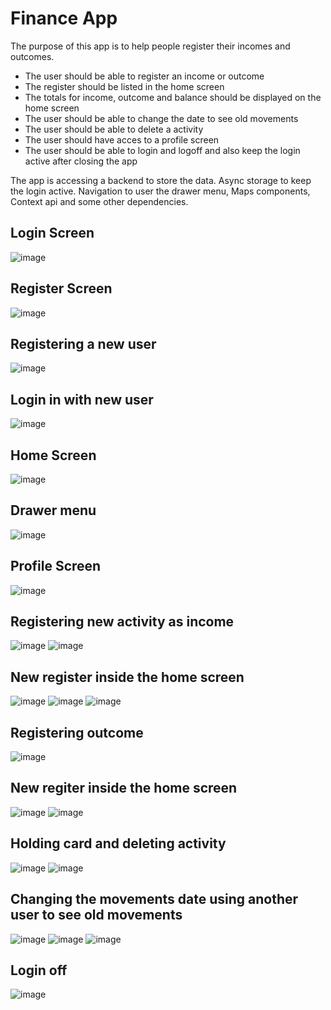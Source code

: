 # Finance App

The purpose of this app is to help people register their incomes and outcomes. 
- The user should be able to register an income or outcome
- The register should be listed in the home screen
- The totals for income, outcome and balance should be displayed on the home screen
- The user should be able to change the date to see old movements
- The user should be able to delete a activity 
- The user should have acces to a profile screen
- The user should be able to login and logoff and also keep the login active after closing the app

The app is accessing a backend to store the data. Async storage to keep the login active. Navigation to user the drawer menu, Maps components, Context api
and some other dependencies.

## Login Screen
![image](https://user-images.githubusercontent.com/28829768/218291861-e535c80d-b5be-4d16-ba9f-184577f44c58.png)
## Register Screen
![image](https://user-images.githubusercontent.com/28829768/218291884-68425a72-a1b9-45cb-92a2-8efb8e5b99f8.png)
## Registering a new user
![image](https://user-images.githubusercontent.com/28829768/218291915-72b2225e-fcdc-4d0d-bbe3-987539584d80.png)
## Login in with new user 
![image](https://user-images.githubusercontent.com/28829768/218291928-e899c92d-9cb1-4512-9713-cff02d567561.png)
## Home Screen
![image](https://user-images.githubusercontent.com/28829768/218291935-116c2c15-acb2-4df2-bd1b-9e47992d4a1e.png)
## Drawer menu
![image](https://user-images.githubusercontent.com/28829768/218291946-2f882c28-be09-4668-89c8-74252f24611c.png)
## Profile Screen
![image](https://user-images.githubusercontent.com/28829768/218291955-a5587ea3-66ad-499c-83ce-aa144ad2ee1c.png)
## Registering new activity as income
![image](https://user-images.githubusercontent.com/28829768/218291974-8f4a3530-ce5f-48f2-ba0c-8f0124b07348.png)
![image](https://user-images.githubusercontent.com/28829768/218291978-6c2cd70b-5471-4972-8c5a-3951a8058123.png)
## New register inside the home screen
![image](https://user-images.githubusercontent.com/28829768/218291990-173c4288-255f-4d27-a07d-7372ddb64ff8.png)
![image](https://user-images.githubusercontent.com/28829768/218291998-ef3b193c-d77d-4df7-8797-854e0b0498eb.png)
![image](https://user-images.githubusercontent.com/28829768/218292002-1d33a96e-8ee4-499d-8184-c3994b68d9cd.png)
## Registering outcome
![image](https://user-images.githubusercontent.com/28829768/218292016-efbea2de-db2a-497f-a41d-bf0342adfeda.png)
## New regiter inside the home screen
![image](https://user-images.githubusercontent.com/28829768/218292036-a7dce6a7-c064-4637-8a1a-22790c6887db.png)
![image](https://user-images.githubusercontent.com/28829768/218292044-d6b9f703-d3c0-474c-9823-f911eaa59fb9.png)
## Holding card and deleting activity
![image](https://user-images.githubusercontent.com/28829768/218292059-b8bd9ba0-bcf1-4cc7-a3e6-da8e28863efc.png)
![image](https://user-images.githubusercontent.com/28829768/218292065-44a27eae-3321-41b2-bef7-ad7436eefc5b.png)
## Changing the movements date using another user to see old movements
![image](https://user-images.githubusercontent.com/28829768/218292083-f52fd996-38ad-4db0-aa9b-bd2909477b31.png)
![image](https://user-images.githubusercontent.com/28829768/218292133-3c0af36e-e1a9-4aa6-8e4f-c7e3443caa0e.png)
![image](https://user-images.githubusercontent.com/28829768/218292186-e6734fa8-c9b5-41a7-bd0f-1eeedb75863d.png)
## Login off
![image](https://user-images.githubusercontent.com/28829768/218292205-a966a284-1d8e-44b3-a527-22d27c833db9.png)


